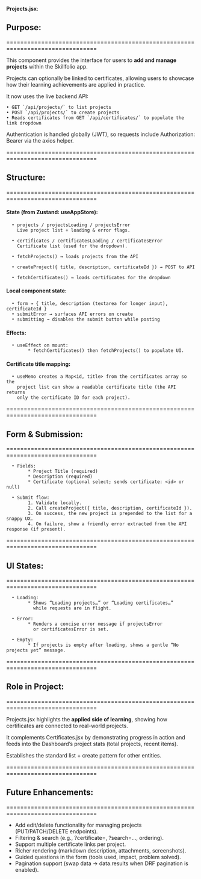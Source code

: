 **Projects.jsx**:

  ## Purpose:
  ================================================================================

  This component provides the interface for users to **add and manage projects** 
  within the Skillfolio app. 

  Projects can optionally be linked to certificates, allowing users to showcase how 
  their learning achievements are applied in practice.

  It now uses the live backend API:
  
    • GET `/api/projects/` to list projects
    • POST `/api/projects/` to create projects
    • Reads certificates from GET `/api/certificates/` to populate the link dropdown

   Authentication is handled globally (JWT), so requests include 
   Authorization: Bearer <access> via the axios helper.

  ================================================================================

  ## Structure:
  ================================================================================

  #### State (from Zustand: useAppStore):
      
      • projects / projectsLoading / projectsError
        Live project list + loading & error flags.

      • certificates / certificatesLoading / certificatesError
        Certificate list (used for the dropdown).

      • fetchProjects() → loads projects from the API

      • createProject({ title, description, certificateId }) → POST to API

      • fetchCertificates() → loads certificates for the dropdown

  #### Local component state:
      • form → { title, description (textarea for longer input), certificateId }
      • submitError → surfaces API errors on create
      • submitting → disables the submit button while posting

  #### Effects:
      • useEffect on mount:
            * fetchCertificates() then fetchProjects() to populate UI.

  #### Certificate title mapping:
      • useMemo creates a Map<id, title> from the certificates array so the 
        project list can show a readable certificate title (the API returns 
        only the certificate ID for each project).

  ================================================================================

  ## Form & Submission:
  ================================================================================

      • Fields:
            * Project Title (required)
            * Description (required)
            * Certificate (optional select; sends certificate: <id> or null)

      • Submit flow:            
            1. Validate locally.
            2. Call createProject({ title, description, certificateId }).
            3. On success, the new project is prepended to the list for a snappy UX.
            4. On failure, show a friendly error extracted from the API response (if present).

  ================================================================================

  ## UI States:
  ================================================================================

      • Loading:
            * Shows “Loading projects…” or “Loading certificates…” 
              while requests are in flight.

      • Error:
            * Renders a concise error message if projectsError 
              or certificatesError is set.
        
      • Empty:            
            * If projects is empty after loading, shows a gentle “No projects yet” message.

  ================================================================================

  ## Role in Project:
  ================================================================================

  Projects.jsx highlights the **applied side of learning**, showing how certificates 
  are connected to real-world projects. 
  
  It complements Certificates.jsx by demonstrating progress in action and feeds 
  into the Dashboard’s project stats (total projects, recent items).

  Establishes the standard list + create pattern for other entities.

  ================================================================================

  ## Future Enhancements:
  ================================================================================

  - Add edit/delete functionality for managing projects (PUT/PATCH/DELETE endpoints).
  - Filtering & search (e.g., ?certificate=<id>, ?search=..., ordering).
  - Support multiple certificate links per project.
  - Richer rendering (markdown description, attachments, screenshots).
  - Guided questions in the form (tools used, impact, problem solved).
  - Pagination support (swap data → data.results when DRF pagination is enabled).



